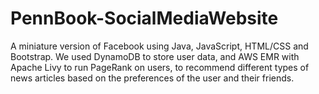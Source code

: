 # PennBook-SocialMediaWebsite
A miniature version of Facebook using Java, JavaScript,  HTML/CSS and Bootstrap. We used DynamoDB to store user data, and AWS EMR with Apache Livy to run PageRank on users, to recommend different types of news articles based on the preferences of the user and their friends.
